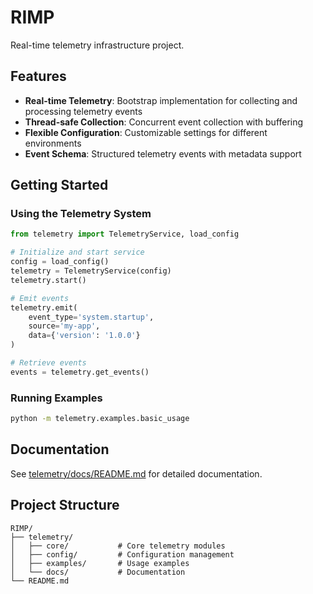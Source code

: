 # RIMP

Real-time telemetry infrastructure project.

## Features

- **Real-time Telemetry**: Bootstrap implementation for collecting and processing telemetry events
- **Thread-safe Collection**: Concurrent event collection with buffering
- **Flexible Configuration**: Customizable settings for different environments
- **Event Schema**: Structured telemetry events with metadata support

## Getting Started

### Using the Telemetry System

```python
from telemetry import TelemetryService, load_config

# Initialize and start service
config = load_config()
telemetry = TelemetryService(config)
telemetry.start()

# Emit events
telemetry.emit(
    event_type='system.startup',
    source='my-app',
    data={'version': '1.0.0'}
)

# Retrieve events
events = telemetry.get_events()
```

### Running Examples

```bash
python -m telemetry.examples.basic_usage
```

## Documentation

See [telemetry/docs/README.md](telemetry/docs/README.md) for detailed documentation.

## Project Structure

```
RIMP/
├── telemetry/
│   ├── core/           # Core telemetry modules
│   ├── config/         # Configuration management
│   ├── examples/       # Usage examples
│   └── docs/           # Documentation
└── README.md
```
